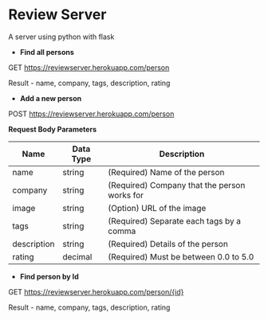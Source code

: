 # Review Server
A server using python with flask

+ **Find all persons**

GET https://reviewserver.herokuapp.com/person

Result - name, company, tags, description, rating

+ **Add a new person**

POST https://reviewserver.herokuapp.com/person

**Request Body Parameters**

Name | Data Type | Description
--- | ---- | ---
name | string | (Required) Name of the person
company | string | (Required) Company that the person works for
image | string | (Option) URL of the image
tags | string | (Required) Separate each tags by a comma
description | string | (Required) Details of the person
rating | decimal | (Required) Must be between 0.0 to 5.0

+ **Find person by Id**

GET https://reviewserver.herokuapp.com/person/{id}

Result - name, company, tags, description, rating
